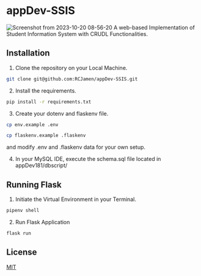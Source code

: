 # appDev-SSIS 
![Screenshot from 2023-10-20 08-56-20](https://github.com/RCJamen/appDev-SSIS/assets/57859978/94257749-01dd-43ce-af35-33114850fd3f)
A web-based Implementation of Student Information System with CRUDL Functionalities.

## Installation
1. Clone the repository on your Local Machine.

```bash
git clone git@github.com:RCJamen/appDev-SSIS.git
```

2. Install the requirements.
```bash
pip install -r requirements.txt
```

3. Create your dotenv and flaskenv file.
```bash
cp env.example .env
```
```bash
cp flaskenv.example .flaskenv
```
and modify .env and .flaskenv data for your own setup.

4. In your MySQL IDE, execute the schema.sql file located in appDev181/dbscript/

## Running Flask
1. Initiate the Virtual Environment in your Terminal.
```bash
pipenv shell
```
2. Run Flask Application
```bash
flask run
```

## License

[MIT](https://choosealicense.com/licenses/mit/)
